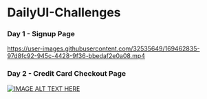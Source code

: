 # DailyUI-Challenges

### Day 1 - Signup Page

https://user-images.githubusercontent.com/32535649/169462835-97d8fc92-945c-4428-9f36-bbedaf2e0a08.mp4

### Day 2 - Credit Card Checkout Page



[![IMAGE ALT TEXT HERE](http://img.youtube.com/vi/YOUTUBE_VIDEO_ID_HERE/0.jpg)](https://github.com/lalitchandora/DailyUI-Challenges/blob/master/Day%202/Credit%20Card.mp4)
